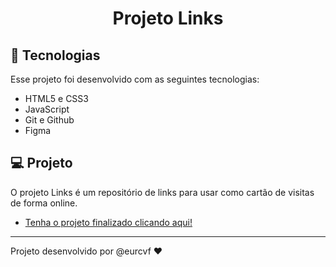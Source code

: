 <h1 align="center"> Projeto Links </h1>

## 🚀 Tecnologias

Esse projeto foi desenvolvido com as seguintes tecnologias:

- HTML5 e CSS3
- JavaScript
- Git e Github
- Figma

## 💻 Projeto

O projeto Links é um repositório de links para usar como cartão de visitas de forma online.

- [Tenha o projeto finalizado clicando aqui! ](https://github.com/eurcvf/projeto_links)

---

Projeto desenvolvido por @eurcvf ♥
